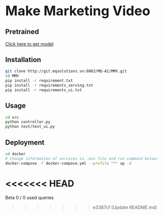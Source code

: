 **<h1>Make Marketing Video</h1>**
---

## Pretrained
[Click here to get model](https://drive.google.com/drive/folders/1MK35d_Y8cuMphnePkqGhE3plCevDoVch?usp=sharing)

## Installation
```bash
git clone http://git.mqsolutions.vn:8083/MQ-AI/MMV.git
cd MMV
pip install -r requirement.txt
pip install -r requirements_serving.txt
pip install -r requirements_ui.txt
```

## Usage
```bash
cd src
python controller.py
python test/test_ui.py
```

## Deployment

```bash
cd docker
# Change information of services in .env file and run command below:
docker-compose -f docker-compose.yml --profile "*" up -d
```
<<<<<<< HEAD
=======
Beta
0 / 0
used queries
>>>>>>> e3387cf (Update README.md)
